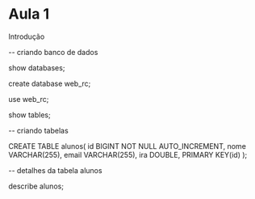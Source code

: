 # Aula 1

Introdução

-- criando banco de dados

show databases;

create database web_rc;

use web_rc;

show tables;

-- criando tabelas

CREATE TABLE alunos( id BIGINT NOT NULL AUTO_INCREMENT, nome VARCHAR(255), email VARCHAR(255), ira DOUBLE, PRIMARY KEY(id)  );

-- detalhes da tabela alunos

describe alunos;
